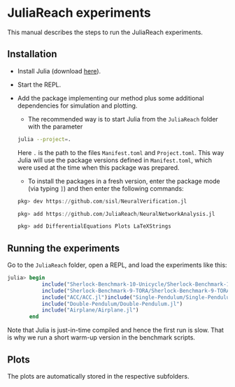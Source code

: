 # JuliaReach experiments

This manual describes the steps to run the JuliaReach experiments.



## Installation

- Install Julia (download [here](https://julialang.org/downloads/)).

- Start the REPL.

- Add the package implementing our method plus some additional dependencies for simulation and plotting.

    - The recommended way is to start Julia from the `JuliaReach` folder with the parameter

    ```bash
    julia --project=.
    ```
    Here `.` is the path to the files `Manifest.toml` and `Project.toml`. This way Julia will use the package versions defined in `Manifest.toml`, which were used at the time when this package was prepared.
    - To install the packages in a fresh version, enter the package mode (via typing `]`) and then enter the following commands:

    ```julia
    pkg> dev https://github.com/sisl/NeuralVerification.jl

    pkg> add https://github.com/JuliaReach/NeuralNetworkAnalysis.jl

    pkg> add DifferentialEquations Plots LaTeXStrings
    ```


## Running the experiments

Go to the `JuliaReach` folder, open a REPL, and load the experiments like this:

```julia
julia> begin
           include("Sherlock-Benchmark-10-Unicycle/Sherlock-Benchmark-10-Unicycle.jl")
           include("Sherlock-Benchmark-9-TORA/Sherlock-Benchmark-9-TORA.jl")
           include("ACC/ACC.jl")include("Single-Pendulum/Single-Pendulum.jl")
           include("Double-Pendulum/Double-Pendulum.jl")
           include("Airplane/Airplane.jl")
       end
```

Note that Julia is just-in-time compiled and hence the first run is slow. That is why we run a short warm-up version in the benchmark scripts.



## Plots

The plots are automatically stored in the respective subfolders.
